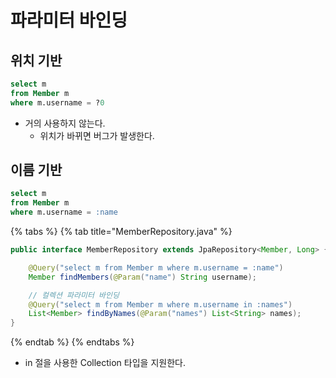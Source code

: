 # 파라미터 바인딩

## 위치 기반

```sql
select m
from Member m
where m.username = ?0
```

- 거의 사용하지 않는다.
    - 위치가 바뀌면 버그가 발생한다.

## 이름 기반

```sql
select m
from Member m
where m.username = :name
```

{% tabs %} {% tab title="MemberRepository.java" %}

```java
public interface MemberRepository extends JpaRepository<Member, Long> {

    @Query("select m from Member m where m.username = :name")
    Member findMembers(@Param("name") String username);

    // 컬렉션 파라미터 바인딩
    @Query("select m from Member m where m.username in :names")
    List<Member> findByNames(@Param("names") List<String> names);
}
```

{% endtab %} {% endtabs %}

- in 절을 사용한 Collection 타입을 지원한다.